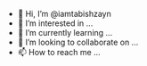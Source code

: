 - 👋 Hi, I’m @iamtabishzayn
- 👀 I’m interested in ...
- 🌱 I’m currently learning ...
- 💞️ I’m looking to collaborate on ...
- 📫 How to reach me ...

<!---
iamtabishzayn/iamtabishzayn is a ✨ special ✨ repository because its `README.md` (this file) appears on your GitHub profile.
You can click the Preview link to take a look at your changes.
--->
